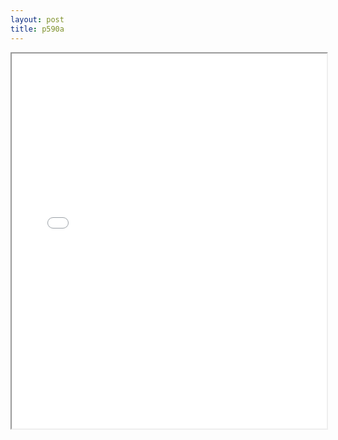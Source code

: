 ```yaml
---
layout: post
title: p590a
---
```


<div class="pdf-container">
<iframe src="/ea/assets/pdfs/pub.n.ins/p590a.pdf" height="600" width="100%" allowFullScreen="true"></iframe>
</div>


